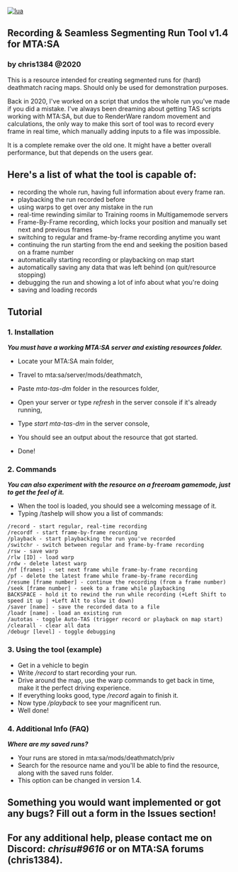 <a href='https://lua.org' target="_blank"><img alt='lua' src='https://img.shields.io/badge/mom_i made it in lua-100000?style=plastic&logo=lua&logoColor=white&labelColor=5C5C5C&color=5E56FF'/></a>

## Recording & Seamless Segmenting Run Tool v1.4 for MTA:SA
### by chris1384 @2020

This is a resource intended for creating segmented runs for (hard) deathmatch racing maps. Should only be used for demonstration purposes.

Back in 2020, I've worked on a script that undos the whole run you've made if you did a mistake. I've always been dreaming about getting TAS scripts working with MTA:SA, but due to RenderWare random movement and calculations, the only way to make this sort of tool was to record every frame in real time, which manually adding inputs to a file was impossible.

It is a complete remake over the old one. It might have a better overall performance, but that depends on the users gear.

## Here's a list of what the tool is capable of:
- recording the whole run, having full information about every frame ran.
- playbacking the run recorded before
- using warps to get over any mistake in the run
- real-time rewinding similar to Training rooms in Multigamemode servers
- Frame-By-Frame recording, which locks your position and manually set next and previous frames
- switching to regular and frame-by-frame recording anytime you want
- continuing the run starting from the end and seeking the position based on a frame number
- automatically starting recording or playbacking on map start
- automatically saving any data that was left behind (on quit/resource stopping)
- debugging the run and showing a lot of info about what you're doing
- saving and loading records

## Tutorial
### 1. Installation
***You must have a working MTA:SA server and existing resources folder.***
- Locate your MTA:SA main folder,
- Travel to mta:sa/server/mods/deathmatch,
- Paste *mta-tas-dm* folder in the resources folder,
- Open your server or type *refresh* in the server console if it's already running,
- Type *start mta-tas-dm* in the server console,
- You should see an output about the resource that got started.

- Done!

### 2. Commands
***You can also experiment with the resource on a freeroam gamemode, just to get the feel of it.***
- When the tool is loaded, you should see a welcoming message of it.
- Typing /tashelp will show you a list of commands:
```
/record - start regular, real-time recording
/recordf - start frame-by-frame recording
/playback - start playbacking the run you've recorded
/switchr - switch between regular and frame-by-frame recording
/rsw - save warp
/rlw [ID] - load warp
/rdw - delete latest warp
/nf [frames] - set next frame while frame-by-frame recording
/pf - delete the latest frame while frame-by-frame recording
/resume [frame number] - continue the recording (from a frame number)
/seek [frame number] - seek to a frame while playbacking
BACKSPACE - hold it to rewind the run while recording (+Left Shift to speed it up | +Left Alt to slow it down)
/saver [name] - save the recorded data to a file
/loadr [name] - load an existing run
/autotas - toggle Auto-TAS (trigger record or playback on map start)
/clearall - clear all data
/debugr [level] - toggle debugging
```

### 3. Using the tool (example)
- Get in a vehicle to begin
- Write */record* to start recording your run.
- Drive around the map, use the warp commands to get back in time, make it the perfect driving experience.
- If everything looks good, type */record* again to finish it.
- Now type */playback* to see your magnificent run.
- Well done!

### 4. Additional Info (FAQ)
***Where are my saved runs?***
- Your runs are stored in mta:sa/mods/deathmatch/priv
- Search for the resource name and you'll be able to find the resource, along with the saved runs folder.
- This option can be changed in version 1.4.

## Something you would want implemented or got any bugs? Fill out a form in the Issues section!
## For any additional help, please contact me on Discord: *chrisu#9616* or on MTA:SA forums (chris1384).
